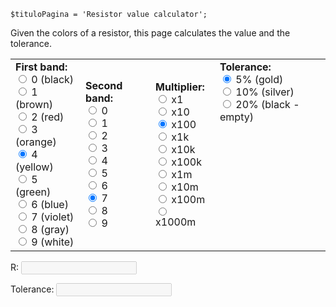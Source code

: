 	$tituloPagina = 'Resistor value calculator';
<script type="text/javascript"> 
// 
function f(r){
	if(r > 1000000) return (r/1000000) + " Megaohms"
	if(r > 1000) return (r/1000) + " Kilohms"
	return r;
}

function compute(){
    var r1 = parseInt(document.querySelector("input[name='band01']:checked").value);
	var r2 = parseInt(document.querySelector("input[name='band02']:checked").value);
	var r3 = parseInt(document.querySelector("input[name='band03']:checked").value);
	var r4 = parseInt(document.querySelector("input[name='band04']:checked").value);
	document.querySelector("#r").value = f((r1+r2)*r3) ;
	document.querySelector("#t").value = r4 + " %";
}
document.onreadystatechange = function () {
	if (document.readyState == "complete") {
		let inputs = document.querySelectorAll("input");
		for (let i = 0; i < inputs.length; i++) {
			inputs[i].addEventListener("input", compute);
			inputs[i].addEventListener("change", compute);
		}

		let selects = document.querySelectorAll("select");
		for (let i = 0; i < selects.length; i++) {
			selects[i].addEventListener("change", compute);
		}
		compute();	
	}
}
// 
</script>
<p>Given the colors of a resistor, this page calculates the value and the tolerance.</p>
<form action="" id="ccForm">
<table cellpadding="10" id="colorCode"><tr>
<td>
<b>First band:</b><br/>
<input class="w3-radio" name="band01" type="radio" value="0" id="b10"/> <label class="w3-validate" class="resBlack" for="b10">0 (black)</label><br/>
<input class="w3-radio" name="band01" type="radio" value="10" id="b11"/> <label class="w3-validate" class="resBrown" for="b11">1 (brown)</label><br/>
<input class="w3-radio" name="band01" type="radio" value="20" id="b12"/> <label class="w3-validate" class="resRed" for="b12">2 (red)</label><br/>
<input class="w3-radio" name="band01" type="radio" value="30" id="b13"/> <label class="w3-validate" class="resOrange" for="b13">3 (orange)</label><br/>
<input class="w3-radio" name="band01" type="radio" value="40" id="b14" checked="checked"/> <label class="w3-validate" class="resYellow" for="b14">4 (yellow)</label><br/>
<input class="w3-radio" name="band01" type="radio" value="50" id="b15"/> <label class="w3-validate" class="resGreen" for="b15">5 (green)</label><br/>
<input class="w3-radio" name="band01" type="radio" value="60" id="b16"/> <label class="w3-validate" class="resBlue" for="b16">6 (blue)</label><br/>
<input class="w3-radio" name="band01" type="radio" value="70" id="b17"/> <label class="w3-validate" class="resViolet" for="b17">7 (violet)</label><br/>
<input class="w3-radio" name="band01" type="radio" value="80" id="b18"/> <label class="w3-validate" class="resGray" for="b18">8 (gray)</label><br/>
<input class="w3-radio" name="band01" type="radio" value="90" id="b19"/> <label class="w3-validate" class="resWhite" for="b19">9 (white)</label><br/>
</td>
<td>
<b>Second band:</b><br/>
<input class="w3-radio" name="band02" type="radio" value="0" id="b20"/> <label class="w3-validate" class="resBlack" for="b20">0</label><br/>
<input class="w3-radio" name="band02" type="radio" value="1" id="b21"/> <label class="w3-validate" class="resBrown" for="b21">1</label><br/>
<input class="w3-radio" name="band02" type="radio" value="2" id="b22"/> <label class="w3-validate" class="resRed" for="b22">2</label><br/>
<input class="w3-radio" name="band02" type="radio" value="3" id="b23"/> <label class="w3-validate" class="resOrange" for="b23">3</label><br/>
<input class="w3-radio" name="band02" type="radio" value="4" id="b24"/> <label class="w3-validate" class="resYellow" for="b24">4</label><br/>
<input class="w3-radio" name="band02" type="radio" value="5" id="b25"/> <label class="w3-validate" class="resGreen" for="b25">5</label><br/>
<input class="w3-radio" name="band02" type="radio" value="6" id="b26"/> <label class="w3-validate" class="resBlue" for="b26">6</label><br/>
<input class="w3-radio" name="band02" type="radio" value="7" id="b27" checked="checked" /> <label class="w3-validate" class="resViolet" for="b27">7</label><br/>
<input class="w3-radio" name="band02" type="radio" value="8" id="b28"/> <label class="w3-validate" class="resGray" for="b28">8</label><br/>
<input class="w3-radio" name="band02" type="radio" value="9" id="b29"/> <label class="w3-validate" class="resWhite" for="b29">9</label><br/>
</td>
<td>
<b>Multiplier:</b><br/>
<input class="w3-radio" name="band03" type="radio" value="1" id="b30"/> <label class="w3-validate" class="resBlack" for="b30">x1</label><br/>
<input class="w3-radio" name="band03" type="radio" value="10" id="b31"/> <label class="w3-validate" class="resBrown" for="b31">x10</label><br/>
<input class="w3-radio" name="band03" type="radio" value="100" checked="checked" id="b32"/> <label class="w3-validate" class="resRed" for="b32">x100</label><br/>
<input class="w3-radio" name="band03" type="radio" value="1000" id="b33"/> <label class="w3-validate" class="resOrange" for="b33">x1k</label><br/>
<input class="w3-radio" name="band03" type="radio" value="10000" id="b34"/> <label class="w3-validate" class="resYellow" for="b34">x10k</label><br/>
<input class="w3-radio" name="band03" type="radio" value="100000" id="b35"/> <label class="w3-validate" class="resGreen" for="b35">x100k</label><br/>
<input class="w3-radio" name="band03" type="radio" value="1000000" id="b36"/> <label class="w3-validate" class="resBlue" for="b36">x1m</label><br/>
<input class="w3-radio" name="band03" type="radio" value="10000000" id="b37"/> <label class="w3-validate" class="resViolet" for="b37">x10m</label><br/>
<input class="w3-radio" name="band03" type="radio" value="100000000" id="b38"/> <label class="w3-validate" class="resGray" for="b38">x100m</label><br/>
<input class="w3-radio" name="band03" type="radio" value="1000000000" id="b39"/> <label class="w3-validate" class="resWhite" for="b39">x1000m</label><br/>
</td>
<td valign="top">
<b>Tolerance:</b><br/>
<input class="w3-radio" name="band04" type="radio" value="5%" checked="checked" id="b40"/> <label class="w3-validate" class="resGold" for="b40">5% (gold)</label><br/>
<input class="w3-radio" name="band04" type="radio" value="10%" id="b41"/> <label class="w3-validate" class="resSilver" for="b41">10% (silver)</label><br/>
<input class="w3-radio" name="band04" type="radio" value="20%" id="b42"/> <label class="w3-validate" class="resBlack" for="b42">20% (black - empty)</label><br/>
</td>
</tr></table>
<p>R: <input id="r" disabled="disabled" class="w3-input w3-border"/></p>
<p>Tolerance: <input id="t" disabled="disabled" class="w3-input w3-border"/></p>
</form>

